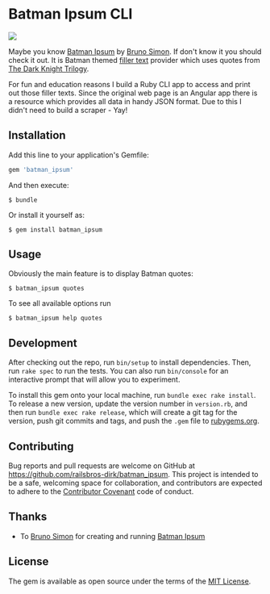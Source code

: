 # Batman Ipsum CLI

![](https://i.imgur.com/AttXCRL.gif)

Maybe you know [Batman Ipsum](http://batman-ipsum.com/) by [Bruno Simon](http://bruno-simon.com/). If don't know it you should check it out. It is Batman themed [filler text](https://en.wikipedia.org/wiki/Filler_text) provider which uses quotes from [The Dark Knight Trilogy](https://en.wikipedia.org/wiki/The_Dark_Knight_Trilogy).

For fun and education reasons I build a Ruby CLI app to access and print out those filler texts. Since the original web page is an Angular app there is a resource which provides all data in handy JSON format. Due to this I didn't need to build a scraper - Yay!

## Installation

Add this line to your application's Gemfile:

```ruby
gem 'batman_ipsum'
```

And then execute:

    $ bundle

Or install it yourself as:

    $ gem install batman_ipsum

## Usage

Obviously the main feature is to display Batman quotes:

    $ batman_ipsum quotes
    
To see all available options run

    $ batman_ipsum help quotes

## Development

After checking out the repo, run `bin/setup` to install dependencies. Then, run `rake spec` to run the tests. You can also run `bin/console` for an interactive prompt that will allow you to experiment.

To install this gem onto your local machine, run `bundle exec rake install`. To release a new version, update the version number in `version.rb`, and then run `bundle exec rake release`, which will create a git tag for the version, push git commits and tags, and push the `.gem` file to [rubygems.org](https://rubygems.org).

## Contributing

Bug reports and pull requests are welcome on GitHub at https://github.com/railsbros-dirk/batman_ipsum. This project is intended to be a safe, welcoming space for collaboration, and contributors are expected to adhere to the [Contributor Covenant](http://contributor-covenant.org) code of conduct.

## Thanks

* To [Bruno Simon](http://bruno-simon.com/) for creating and running [Batman Ipsum](http://batman-ipsum.com/)

## License

The gem is available as open source under the terms of the [MIT License](http://opensource.org/licenses/MIT).
